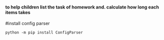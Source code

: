 #### to help children list the task of homework and. calculate how long each items takes

#install config parser
```
python -m pip install ConfigParser
```
